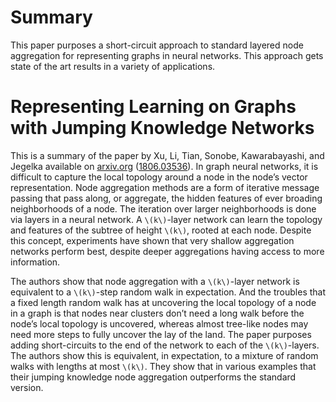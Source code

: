 # Summary #

This paper purposes a short-circuit approach to standard layered node aggregation for representing graphs in neural networks. This approach gets state of the art results in a variety of applications.

# Representing Learning on Graphs with Jumping Knowledge Networks #

This is a summary of the paper by Xu, Li, Tian, Sonobe, Kawarabayashi, and
Jegelka available on [arxiv.org][2] ([1806.03536][1]). In graph neural networks,
it is difficult to capture the local topology around a node in the node&rsquo;s
vector representation. Node aggregation methods are a form of iterative message
passing that pass along, or aggregate, the hidden features of ever broading
neighborhoods of a node. The iteration over larger neighborhoods is done via
layers in a neural network. A `\(k\)`-layer network can learn the topology and
features of the subtree of height `\(k\)`, rooted at each node. Despite this
concept, experiments have shown that very shallow aggregation networks perform
best, despite deeper aggregations having access to more information.

The authors show that node aggregation with a `\(k\)`-layer network is
equivalent to a `\(k\)`-step random walk in expectation. And the troubles that
a fixed length random walk has at uncovering the local topology of a node in a
graph is that nodes near clusters don&rsquo;t need a long walk before the
node&rsquo;s local topology is uncovered, whereas almost tree-like nodes may
need more steps to fully uncover the lay of the land. The paper purposes adding
short-circuits to the end of the network to each of the `\(k\)`-layers. The
authors show this is equivalent, in expectation, to a mixture of random walks
with lengths at most `\(k\)`. They show that in various examples that their
jumping knowledge node aggregation outperforms the standard version.

[1]: https://arxiv.org/abs/1806.03536
[2]: https://www.arxiv.org/